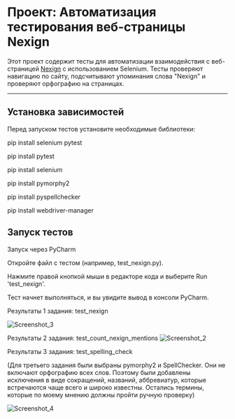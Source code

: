 
# Проект: Автоматизация тестирования веб-страницы Nexign

Этот проект содержит тесты для автоматизации взаимодействия с веб-страницей [Nexign](https://nexign.com/ru) с использованием Selenium. Тесты проверяют навигацию по сайту, подсчитывают упоминания слова "Nexign" и проверяют орфографию на страницах.

---

## Установка зависимостей


Перед запуском тестов установите необходимые библиотеки:

pip install selenium pytest 

pip install pytest

pip install selenium

pip install pymorphy2

pip install pyspellchecker

pip install webdriver-manager


## Запуск тестов

Запуск через PyCharm

Откройте файл с тестом (например, test_nexign.py).

Нажмите правой кнопкой мыши в редакторе кода и выберите Run 'test_nexign'.

Тест начнет выполняться, и вы увидите вывод в консоли PyCharm.

Результаты 1 задания: test_nexign

![Screenshot_3](https://github.com/user-attachments/assets/89992bd4-d1c9-470d-b58e-f5ab134a22b6)

Результаты 2 задания: test_count_nexign_mentions
![Screenshot_2](https://github.com/user-attachments/assets/590ebc7c-5f28-4b65-a13a-3dd0ae010cea)

Результаты 3 задания: test_spelling_check

(Для третьего задания были выбраны pymorphy2 и SpellChecker. Они не включают орфографию всех слов. Поэтому были добавлены исключения в виде сокращений, названий, аббревиатур, которые встречаются чаще всего и широко известны. Остались термины, которые по моему мнению должны пройти ручную проверку)

![Screenshot_4](https://github.com/user-attachments/assets/b0150195-accd-4d9a-a55a-368b00df80c6)

